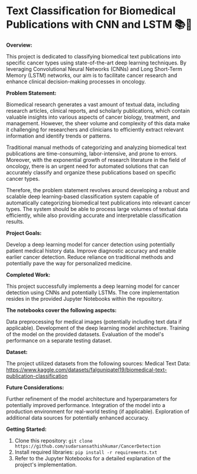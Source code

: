 # Text Classification for Biomedical Publications with CNN and LSTM 📚🔬

**Overview:**

This project is dedicated to classifying biomedical text publications into specific cancer types using state-of-the-art deep learning techniques. By leveraging Convolutional Neural Networks (CNNs) and Long Short-Term Memory (LSTM) networks, our aim is to facilitate cancer research and enhance clinical decision-making processes in oncology.

**Problem Statement:**

Biomedical research generates a vast amount of textual data, including research articles, clinical reports, and scholarly publications, which contain valuable insights into various aspects of cancer biology, treatment, and management. However, the sheer volume and complexity of this data make it challenging for researchers and clinicians to efficiently extract relevant information and identify trends or patterns.

Traditional manual methods of categorizing and analyzing biomedical text publications are time-consuming, labor-intensive, and prone to errors. Moreover, with the exponential growth of research literature in the field of oncology, there is an urgent need for automated solutions that can accurately classify and organize these publications based on specific cancer types.

Therefore, the problem statement revolves around developing a robust and scalable deep learning-based classification system capable of automatically categorizing biomedical text publications into relevant cancer types. The system should be able to process large volumes of textual data efficiently, while also providing accurate and interpretable classification results.

**Project Goals:**

Develop a deep learning model for cancer detection using potentially patient medical history data.
Improve diagnostic accuracy and enable earlier cancer detection.
Reduce reliance on traditional methods and potentially pave the way for personalized medicine.

**Completed Work:**

This project successfully implements a deep learning model for cancer detection using CNNs and potentially LSTMs. The core implementation resides in the provided Jupyter Notebooks within the repository. 

**The notebooks cover the following aspects:**

Data preprocessing for medical images (potentially including text data if applicable).
Development of the deep learning model architecture.
Training of the model on the provided datasets.
Evaluation of the model's performance on a separate testing dataset.

**Dataset:**

The project utilized datasets from the following sources:
Medical Text Data: https://www.kaggle.com/datasets/falgunipatel19/biomedical-text-publication-classification

**Future Considerations:**

Further refinement of the model architecture and hyperparameters for potentially improved performance.
Integration of the model into a production environment for real-world testing (if applicable).
Exploration of additional data sources for potentially enhanced accuracy.

**Getting Started:**

1. Clone this repository: `git clone https://github.com/sudarsansathishkumar/CancerDetection`
2. Install required libraries: `pip install -r requirements.txt`
3. Refer to the Jupyter Notebooks for a detailed explanation of the project's implementation.
